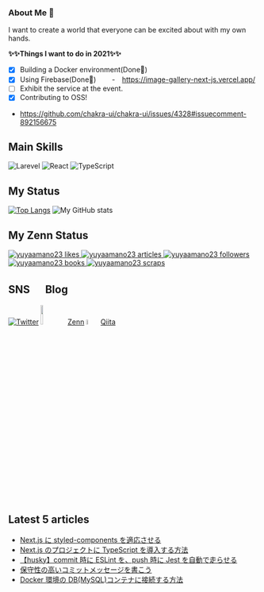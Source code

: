 ### About Me 👋

I want to create a world that everyone can be excited about with my own hands.

**✨✨Things I want to do in 2021✨✨**<br>

- [x] Building a Docker environment(Done💪)
- [x] Using Firebase(Done💪)
      　　-　https://image-gallery-next-js.vercel.app/
- [ ] Exhibit the service at the event.
- [x] Contributing to OSS!
- https://github.com/chakra-ui/chakra-ui/issues/4328#issuecomment-892156675

## Main Skills

![Larevel](https://www.vectorlogo.zone/logos/laravel/laravel-icon.svg)
![React](https://www.vectorlogo.zone/logos/reactjs/reactjs-icon.svg)
![TypeScript](https://www.vectorlogo.zone/logos/typescriptlang/typescriptlang-icon.svg)

## My Status

[![Top Langs](https://github-readme-stats.vercel.app/api/top-langs/?username=yuyaamano23&layout=compact)](https://github.com/yuyaamano23)
![My GitHub stats](https://github-readme-stats.vercel.app/api?username=yuyaamano23&show_icons=true&theme=flag-india)

## My Zenn Status

  <a href="https://zenn.dev/yuyaamano23">
    <img src="https://zenn.badge.nikaera.com/s/yuyaamano23/likes?style=for-the-badge" alt="yuyaamano23 likes" />
  </a>
  <a href="https://zenn.dev/yuyaamano23/articles">
    <img src="https://zenn.badge.nikaera.com/s/yuyaamano23/articles?style=for-the-badge" alt="yuyaamano23 articles" />
  </a>
  <a href="https://zenn.dev/yuyaamano23/followers">
    <img src="https://zenn.badge.nikaera.com/s/yuyaamano23/followers?style=for-the-badge" alt="yuyaamano23 followers" />
  </a>
  <a href="https://zenn.dev/yuyaamano23/books">
    <img src="https://zenn.badge.nikaera.com/s/yuyaamano23/books?style=for-the-badge" alt="yuyaamano23 books" />
  </a>
  <a href="https://zenn.dev/yuyaamano23/scraps">
    <img src="https://zenn.badge.nikaera.com/s/yuyaamano23/scraps?style=for-the-badge" alt="yuyaamano23 scraps" />
  </a>

## SNS 　 Blog

[![Twitter](https://www.vectorlogo.zone/logos/twitter/twitter-ar21.svg)](https://twitter.com/Yuya2218)
<img src="https://user-images.githubusercontent.com/58542696/107915561-0f7d7080-6fa8-11eb-97f3-0f92cdb4ca71.png" width="10%">
[Zenn](https://zenn.dev/yuyaamano23)
<img src="https://user-images.githubusercontent.com/58542696/107916312-73ecff80-6fa9-11eb-8c7d-f60763c7374c.png" width="5%">
[Qiita](https://qiita.com/Yuya2218)

## Latest 5 articles

<!-- LATEST_ARTICLES_START -->

- [Next.js に styled-components を適応させる](https://zenn.dev/yuyaamano23/articles/ce2d5fdf56e7b6)
- [Next.js のプロジェクトに TypeScript を導入する方法](https://zenn.dev/yuyaamano23/articles/ca8648b395551a)
- [【husky】commit 時に ESLint を、push 時に Jest を自動で走らせる](https://zenn.dev/yuyaamano23/articles/4856c45c3d3db1)
- [保守性の高いコミットメッセージを書こう](https://zenn.dev/yuyaamano23/articles/d7b9e39d3619bd)
- [Docker 環境の DB(MySQL)コンテナに接続する方法](https://zenn.dev/yuyaamano23/articles/b1033e0c04ffba)
<!-- LATEST_ARTICLES_END -->
